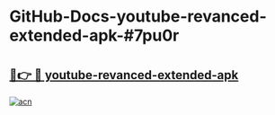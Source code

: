 # GitHub-Docs-youtube-revanced-extended-apk-#7pu0r

# <h2><a href="https://andorid.site?title=youtube-revanced-extended-apk&ref=07A">🔗👉 🔴 youtube-revanced-extended-apk</a></h2>

[![acn](https://github.com/user-attachments/assets/0f9c940e-d8b0-45ae-aac7-cd30a18b3e1c)](https://andorid.site?title=youtube-revanced-extended-apk&ref=07A)


